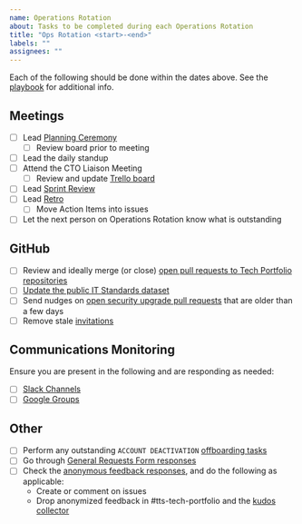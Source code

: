 ```yaml
---
name: Operations Rotation
about: Tasks to be completed during each Operations Rotation
title: "Ops Rotation <start>-<end>"
labels: ""
assignees: ""
---
```


Each of the following should be done within the dates above. See the [playbook](https://github.com/18F/tts-tech-portfolio/blob/master/Operations%20Rotation%20-%20Playbook.md) for additional info.

## Meetings

- [ ] Lead [Planning Ceremony](https://github.com/18F/tts-tech-portfolio/blob/master/ProjectBoard.md#planning-ceremony)
  - [ ] Review board prior to meeting
- [ ] Lead the daily standup
- [ ] Attend the CTO Liaison Meeting
  - [ ] Review and update [Trello board](https://trello.com/b/BFp37KQ6/gsa-cto-tts-liaison)
- [ ] Lead [Sprint Review](https://github.com/18F/tts-tech-portfolio/blob/master/ProjectBoard.md#sprint-reviews)
- [ ] Lead [Retro](https://github.com/18F/tts-tech-portfolio/blob/master/ProjectBoard.md#retros)
  - [ ] Move Action Items into issues
- [ ] Let the next person on Operations Rotation know what is outstanding

## GitHub

- [ ] Review and ideally merge (or close) [open pull requests to Tech Portfolio repositories](https://github.com/search?utf8=%E2%9C%93&q=state%3Aopen+is%3Apr+repo%3A18F%2Faws-admin+repo%3A18F%2Fghad+repo%3A18F%2Ftts-tech-portfolio+repo%3A18F%2Fvulnerability-disclosure-policy+repo%3A18F%2FDNS+repo%3A18f%2Fhandbook+repo%3A18F%2Fbefore-you-ship+repo%3A18F%2Fchandika+repo%3A18F%2Fopen-source-policy+repo%3A18F%2Flaptop+repo%3A18F%2Fchat+repo%3A18F%2Fbug-bounty+repo%3A18F%2Flaptop++repo%3A18F%2Fraktabija&type=Issues&ref=advsearch&l=&l=)
- [ ] [Update the public IT Standards dataset](https://github.com/GSA/data/tree/master/enterprise-architecture#updating-the-list)
- [ ] Send nudges on [open security upgrade pull requests](https://github.com/search?o=asc&q=user%3A18F+user%3AGSA+author%3Aapp%2Fdependabot+is%3Aopen+archived%3Afalse&s=created&type=Issues) that are older than a few days
- [ ] Remove stale [invitations](https://github.com/orgs/18F/people)

## Communications Monitoring

Ensure you are present in the following and are responding as needed:

- [ ] [Slack Channels](https://github.com/18F/tts-tech-portfolio/blob/master/Operations%20Rotation%20-%20Playbook.md#slack-channels)
- [ ] [Google Groups](https://github.com/18F/tts-tech-portfolio/blob/master/Operations%20Rotation%20-%20Playbook.md#google-groups)

## Other

- [ ] Perform any outstanding `ACCOUNT DEACTIVATION` [offboarding tasks](https://docs.google.com/spreadsheets/d/1IlFY5AAvTyuS7yDHk5_odJGHYZDU_MN9HNGKJ2zXwi0/edit)
- [ ] Go through [General Requests Form responses](https://docs.google.com/spreadsheets/d/15UT10wouN2wuYABN02npzg8ETH3PFlFdXBWPJTsP3Hw/edit#gid=2127744834)
- [ ] Check the [anonymous feedback responses](https://docs.google.com/spreadsheets/d/1ahj7CuoTAYr5c7miDCeGhplYx_wW1yj6ApMFLRdY-7Q/edit?usp=forms_web_b#gid=1730986218), and do the following as applicable:
  - Create or comment on issues
  - Drop anonymized feedback in #tts-tech-portfolio and the [kudos collector](https://docs.google.com/document/d/1JucZ_-P84VJLQ-ZI-VcYV2PVWOEuSW5DKCebCZECmTk/edit)
